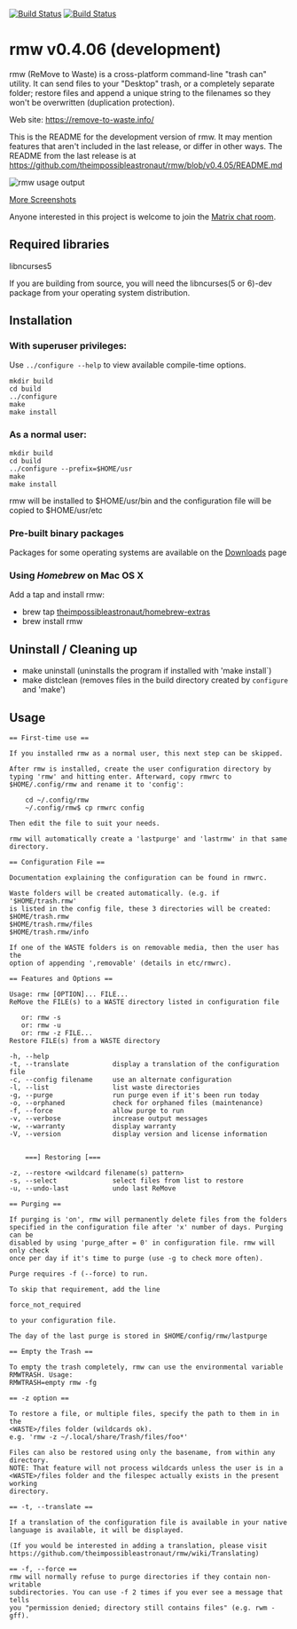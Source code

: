 [![Build Status](https://travis-ci.org/theimpossibleastronaut/rmw.svg?branch=master)](https://travis-ci.org/theimpossibleastronaut/rmw)
[![Build Status](https://semaphoreci.com/api/v1/andy5995/rmw-3/branches/master/badge.svg)](https://semaphoreci.com/andy5995/rmw-3)

# rmw v0.4.06 (development)

rmw (ReMove to Waste) is a cross-platform command-line "trash can"
utility. It can send files to your "Desktop" trash, or a completely
separate folder; restore files and append a unique string to the
filenames so they won't be overwritten (duplication protection).

Web site: https://remove-to-waste.info/

This is the README for the development version of rmw. It may mention
features that aren't included in the last release, or differ in other
ways. The README from the last release is at
https://github.com/theimpossibleastronaut/rmw/blob/v0.4.05/README.md

![rmw usage output](https://remove-to-waste.info/images/Screenshot_2018-11-01_21-45-05_911x795.png)

[More Screenshots](https://remove-to-waste.info/screenshots.html)

Anyone interested in this project is welcome to join the [Matrix chat
room](https://matrix.to/#/!XeJxcdkywroPaRKKtr:matrix.org).

## Required libraries

libncurses5

If you are building from source, you will need the libncurses(5 or 6)-dev
package from your operating system distribution.

## Installation

### With superuser privileges:

Use `../configure --help` to view available compile-time options.

    mkdir build
    cd build
    ../configure
    make
    make install

### As a normal user:

    mkdir build
    cd build
    ../configure --prefix=$HOME/usr
    make
    make install

rmw will be installed to $HOME/usr/bin and the configuration file will be
copied to $HOME/usr/etc

### Pre-built binary packages

Packages for some operating systems are available on the
[Downloads](https://github.com/theimpossibleastronaut/rmw/releases) page

### Using _Homebrew_ on Mac OS X

Add a tap and install rmw:

* brew tap [theimpossibleastronaut/homebrew-extras](https://github.com/theimpossibleastronaut/homebrew-extras)
* brew install rmw

## Uninstall / Cleaning up

* make uninstall (uninstalls the program if installed with 'make install`)
* make distclean (removes files in the build directory created by
`configure` and 'make')

## Usage
```
== First-time use ==

If you installed rmw as a normal user, this next step can be skipped.

After rmw is installed, create the user configuration directory by
typing 'rmw' and hitting enter. Afterward, copy rmwrc to
$HOME/.config/rmw and rename it to 'config':

    cd ~/.config/rmw
    ~/.config/rmw$ cp rmwrc config

Then edit the file to suit your needs.

rmw will automatically create a 'lastpurge' and 'lastrmw' in that same
directory.

== Configuration File ==

Documentation explaining the configuration can be found in rmwrc.

Waste folders will be created automatically. (e.g. if '$HOME/trash.rmw'
is listed in the config file, these 3 directories will be created:
$HOME/trash.rmw
$HOME/trash.rmw/files
$HOME/trash.rmw/info

If one of the WASTE folders is on removable media, then the user has the
option of appending ',removable' (details in etc/rmwrc).

== Features and Options ==

Usage: rmw [OPTION]... FILE...
ReMove the FILE(s) to a WASTE directory listed in configuration file

   or: rmw -s
   or: rmw -u
   or: rmw -z FILE...
Restore FILE(s) from a WASTE directory

-h, --help
-t, --translate           display a translation of the configuration file
-c, --config filename     use an alternate configuration
-l, --list                list waste directories
-g, --purge               run purge even if it's been run today
-o, --orphaned            check for orphaned files (maintenance)
-f, --force               allow purge to run
-v, --verbose             increase output messages
-w, --warranty            display warranty
-V, --version             display version and license information


	===] Restoring [===

-z, --restore <wildcard filename(s) pattern>
-s, --select              select files from list to restore
-u, --undo-last           undo last ReMove

== Purging ==

If purging is 'on', rmw will permanently delete files from the folders
specified in the configuration file after 'x' number of days. Purging can be
disabled by using 'purge_after = 0' in configuration file. rmw will only check
once per day if it's time to purge (use -g to check more often).

Purge requires -f (--force) to run.

To skip that requirement, add the line

force_not_required

to your configuration file.

The day of the last purge is stored in $HOME/config/rmw/lastpurge

== Empty the Trash ==

To empty the trash completely, rmw can use the environmental variable
RMWTRASH. Usage:
RMWTRASH=empty rmw -fg

== -z option ==

To restore a file, or multiple files, specify the path to them in in the
<WASTE>/files folder (wildcards ok).
e.g. 'rmw -z ~/.local/share/Trash/files/foo*'

Files can also be restored using only the basename, from within any directory.
NOTE: That feature will not process wildcards unless the user is in a
<WASTE>/files folder and the filespec actually exists in the present working
directory.

== -t, --translate ==

If a translation of the configuration file is available in your native
language is available, it will be displayed.

(If you would be interested in adding a translation, please visit
https://github.com/theimpossibleastronaut/rmw/wiki/Translating)

== -f, --force ==
rmw will normally refuse to purge directories if they contain non-writable
subdirectories. You can use -f 2 times if you ever see a message that tells
you "permission denied; directory still contains files" (e.g. rwm -gff).

```
